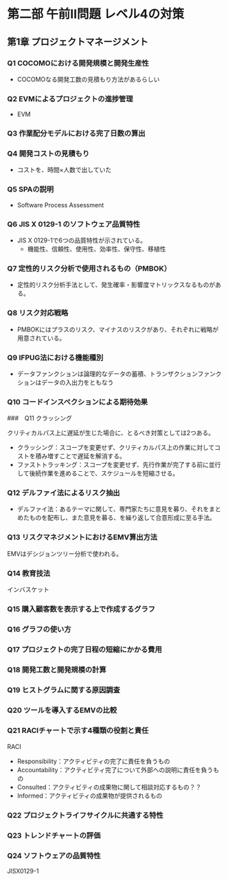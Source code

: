 # 第二部 午前Ⅱ問題 レベル4の対策

## 第1章 プロジェクトマネージメント

### Q1 COCOMOにおける開発規模と開発生産性

* COCOMOなる開発工数の見積もり方法があるらしい

### Q2 EVMによるプロジェクトの進捗管理

* EVM 

### Q3 作業配分モデルにおける完了日数の算出

### Q4 開発コストの見積もり

* コストを、時間×人数で出していた

### Q5 SPAの説明

* Software Process Assessment

### Q6 JIS X 0129-1 のソフトウェア品質特性

* JIS X 0129-1で6つの品質特性が示されている。
  * 機能性、信頼性、使用性、効率性、保守性、移植性

### Q7 定性的リスク分析で使用されるもの（PMBOK）  

* 定性的リスク分析手法として、発生確率・影響度マトリックスなるものがある。

### Q8 リスク対応戦略

* PMBOKにはプラスのリスク、マイナスのリスクがあり、それぞれに戦略が用意されている。

### Q9 IFPUG法における機能種別

* データファンクションは論理的なデータの蓄積、トランザクションファンクションはデータの入出力をともなう

### Q10 コードインスペクションによる期待効果

###　Q11 クラッシング

クリティカルパス上に遅延が生じた場合に、とるべき対策としては2つある。

* クラッシング：スコープを変更せず、クリティカルパス上の作業に対してコストを積み増すことで遅延を解消する。
* ファストトラッキング：スコープを変更せず、先行作業が完了する前に並行して後続作業を進めることで、スケジュールを短縮させる。

### Q12 デルファイ法によるリスク抽出

* デルファイ法：あるテーマに関して、専門家たちに意見を募り、それをまとめたものを配布し、また意見を募る、を繰り返して合意形成に至る手法。

### Q13 リスクマネジメントにおけるEMV算出方法

EMVはデシジョンツリー分析で使われる。

### Q14 教育技法

インバスケット

### Q15 購入顧客数を表示する上で作成するグラフ

### Q16 グラフの使い方

### Q17 プロジェクトの完了日程の短縮にかかる費用

### Q18 開発工数と開発規模の計算

### Q19 ヒストグラムに関する原因調査

### Q20 ツールを導入するEMVの比較

### Q21 RACIチャートで示す4種類の役割と責任
RACI　
* Responsibility：アクティビティの完了に責任を負うもの
* Accountability：アクティビティ完了について外部への説明に責任を負うもの
* Consulted：アクティビティの成果物に関して相談対応するもの？？
* Informed：アクティビティの成果物が提供されるもの

### Q22 プロジェクトライフサイクルに共通する特性

### Q23 トレンドチャートの評価

### Q24 ソフトウェアの品質特性

JISX0129-1
